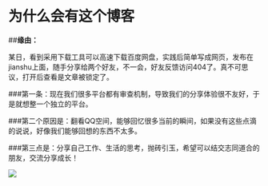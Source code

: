 # **为什么会有这个博客**

##**缘由：**

某日，看到采用下载工具可以高速下载百度网盘，实践后简单写成网页，发布在jianshu上面，随手分享给两个好友，不一会，好友反馈访问404了。真不可思议，打开后查看是文章被锁定了。

###第一条：现在我们很多平台都有审查机制，导致我们的分享体验很不友好，于是就想整一个独立的平台。

###第二个原因是：翻看QQ空间，能够回忆很多当前的瞬间，如果没有这些点滴的说说，好像我们能够回想的东西不太多。

###第三点是：分享自己工作、生活的思考，抛砖引玉，希望可以结交志同道合的朋友，交流分享成长！

![](https://s2.loli.net/2022/02/25/oRdQlWre4nEOvU8.png)